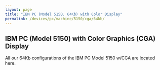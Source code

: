```yaml
---
layout: page
title: "IBM PC (Model 5150, 64Kb) with Color Display"
permalink: /devices/pc/machine/5150/cga/64kb/
---
```


IBM PC (Model 5150) with Color Graphics (CGA) Display
---

All our 64Kb configurations of the IBM PC Model 5150 w/CGA are located here.
